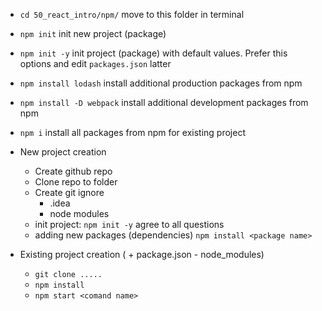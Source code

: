 - `cd 50_react_intro/npm/` move to this folder in terminal
- `npm init` init new project (package)
- `npm init -y` init project (package) with default values. Prefer this options and edit `packages.json` latter
- `npm install lodash` install additional production packages from npm
- `npm install -D webpack` install additional development packages from npm
- `npm i` install all packages from npm for existing project

- New project creation
    - Create github repo
    - Clone repo to folder
    - Create git ignore
        - .idea
        - node modules
    - init project: `npm init -y` agree to all questions
    - adding new packages (dependencies) `npm install <package name>`

- Existing project creation ( + package.json - node_modules)
    - `git clone .....`
    - `npm install`
    - `npm start <comand name>`
